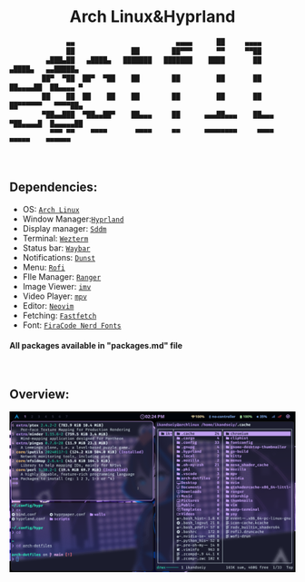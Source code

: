 <h1 align="center">Arch Linux&Hyprland</h1>

```
              ▄▄                         ▄▄▄▄      ██     ▄▄▄▄                         
              ██              ██        ██▀▀▀      ▀▀     ▀▀██                         
         ▄███▄██   ▄████▄   ███████   ███████    ████       ██       ▄████▄   ▄▄█████▄ 
        ██▀  ▀██  ██▀  ▀██    ██        ██         ██       ██      ██▄▄▄▄██  ██▄▄▄▄ ▀ 
        ██    ██  ██    ██    ██        ██         ██       ██      ██▀▀▀▀▀▀   ▀▀▀▀██▄ 
        ▀██▄▄███  ▀██▄▄██▀    ██▄▄▄     ██      ▄▄▄██▄▄▄    ██▄▄▄   ▀██▄▄▄▄█  █▄▄▄▄▄██ 
          ▀▀▀ ▀▀    ▀▀▀▀       ▀▀▀▀     ▀▀      ▀▀▀▀▀▀▀▀     ▀▀▀▀     ▀▀▀▀▀    ▀▀▀▀▀▀  
```
<br>

## Dependencies:
- OS: [`Arch Linux`](https://archlinux.org/)
- Window Manager:[`Hyprland`](https://github.com/hyprwm/Hyprland)
- Display manager: [`Sddm`](https://github.com/sddm/sddm)
- Terminal: [`Wezterm`](https://github.com/wez/wezterm)
- Status bar: [`Waybar`](https://github.com/Alexays/Waybar)
- Notifications: [`Dunst`](https://github.com/dunst-project/dunst)
- Menu: [`Rofi`](https://github.com/davatorium/rofi)
- FIle Manager: [`Ranger`](https://github.com/ranger/ranger)
- Image Viewer: [`imv`](https://sr.ht/~exec64/imv/)
- Video Player: [`mpv`](https://github.com/mpv-player/mpv)
- Editor: [`Neovim`](https://github.com/neovim/neovim)
- Fetching: [`Fastfetch`](https://github.com/fastfetch-cli/fastfetch)
- Font: [`FiraCode Nerd Fonts`](https://github.com/ryanoasis/nerd-fonts/tree/master/patched-fonts/FiraCode)

#### All packages available in "packages.md" file
<br>

## Overview:




![preview2.png](assets/preview2.png)



